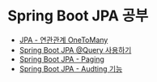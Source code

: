 # Spring Boot JPA 공부

- [JPA - 연관관계 OneToMany](./sample-onetomany/README.md)
- [Spring Boot JPA @Query 사용하기](./sample-query/README.md)
- [Spring Boot JPA - Paging](./sample-paging/README.md)
- [Spring Boot JPA - Audting 기능](./sample-audit/README.md)